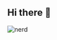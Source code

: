 ## Hi there 👋

![nerd](https://github.com/user-attachments/assets/4709d49f-952d-4aeb-baff-6f324a1c264b)


<!--
**rdztr2020/rdztr2020** is a ✨ _special_ ✨ repository because its `README.md` (this file) appears on your GitHub profile.

Here are some ideas to get you started:

- 🔭 I’m currently working on ...
- 🌱 I’m currently learning ...
- 👯 I’m looking to collaborate on ...
- 🤔 I’m looking for help with ...
- 💬 Ask me about ...
- 📫 How to reach me: ...
- 😄 Pronouns: ...
- ⚡ Fun fact: ...
-->
